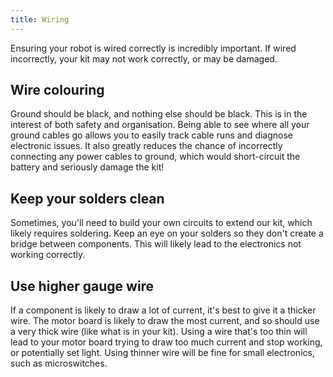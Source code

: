 ```yaml
---
title: Wiring
---
```


Ensuring your robot is wired correctly is incredibly important. If wired incorrectly, your kit may not work correctly, or may be damaged.

## Wire colouring
Ground should be black, and nothing else should be black. This is in the interest of both safety and organisation. Being able to see where all your ground cables go allows you to easily track cable runs and diagnose electronic issues. It also greatly reduces the chance of incorrectly connecting any power cables to ground, which would short-circuit the battery and seriously damage the kit!

## Keep your solders clean
Sometimes, you'll need to build your own circuits to extend our kit, which likely requires soldering. Keep an eye on your solders so they don't create a bridge between components. This will likely lead to the electronics not working correctly.

## Use higher gauge wire
If a component is likely to draw a lot of current, it's best to give it a thicker wire. The motor board is likely to draw the most current, and so should use a very thick wire (like what is in your kit). Using a wire that's too thin will lead to your motor board trying to draw too much current and stop working, or potentially set light. Using thinner wire will be fine for small electronics, such as microswitches.
